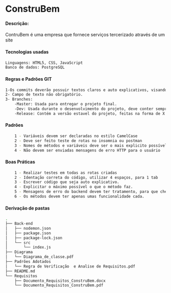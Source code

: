 # ConstruBem
#### Descrição:
ContruBem é uma empresa que fornece serviços tercerizado através de um site

#### Tecnologias usadas
```sh
Linguagens: HTML5, CSS, JavaScript
Banco de dados: PostgreSQL
```

#### Regras e Padrões GIT
```sh
1-Os commits deverão possuir textos claros e auto explicativos, visando a compreensão do que foi versionado naquele momento, não ultrapassando 50 caracteres.
2- Campo de texto não obrigatório.
3- Branches:
    -Master: Usada para entregar o projeto final.
    -Dev: Usada durante o desenvolvimento do projeto, deve conter sempre a versão mais atualizada do projeto.
    -Release: Contém a versão estavel do projeto, feitas na forma de X.X.X
```

#### Padrões
```sh
	1 - Variáveis devem ser declaradas no estilo CamelCase
	2 - Deve ser feito teste de rotas no insomnia ou postman
	3 - Nomes de métodos e variáveis deve ser o mais explicito possível
	4 - Não devem ser enviadas mensagens de erro HTTP para o usuário
```
#### Boas Práticas
```sh
	1 - Realizar testes em todas as rotas criadas
	2 - Identação correta do código, utilizar 4 espaços, para 1 tab
	3 - Escrever código que seja auto explicativo.
	4 - Explicitar o máximo possível o que o método faz.
	5 - Mensagens de erro do backend devem ter tratamento, para que chegue uma mensagem padrão ao usuário
	6 - Os métodos devem ter apenas umas funcionalidade cada.
```
#### Derivação de pastas
```sh
.
├── Back-end
│   ├── nodemon.json
│   ├── package.json
│   ├── package-lock.json
│   └── src
│       └── index.js
├── Diagrama
│   └── Diagrama_de_classe.pdf
├── Padrões Adotados
│   └── Regra de Verificação  e Analise de Requisitos.pdf
├── README.md
└── Requisitos
    ├── Documento_Requisitos_ConstruBem.docx
    └── Documento_Requisitos_ConstruBem.pdf

```
